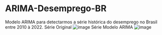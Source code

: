 # ARIMA-Desemprego-BR
Modelo ARIMA para detectarmos a série histórica do desemprego no Brasil entre 2010 à 2022.
Série Original 
![image](https://user-images.githubusercontent.com/94941961/176559659-6bd98f4c-3288-4a5c-9b36-5a7086ef873d.png)
Série Modelo ARIMA
![image](https://user-images.githubusercontent.com/94941961/176559604-b3ee8c21-2185-418f-ab36-0c71b1049e62.png)


